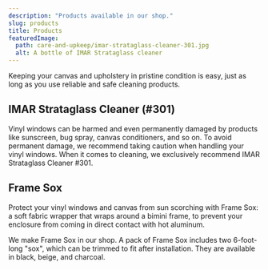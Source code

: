 ```yaml
---
description: "Products available in our shop."
slug: products
title: Products
featuredImage:
  path: care-and-upkeep/imar-strataglass-cleaner-301.jpg
  alt: A bottle of IMAR Strataglass cleaner
---
```


Keeping your canvas and upholstery in pristine condition is easy, just as long
as you use reliable and safe cleaning products.

<!--more-->

## IMAR Strataglass Cleaner (#301)

Vinyl windows can be harmed and even permanently damaged by products like
sunscreen, bug spray, canvas conditioners, and so on. To avoid permanent
damage, we recommend taking caution when handling your vinyl windows. When it
comes to cleaning, we exclusively recommend IMAR Strataglass Cleaner #301.

## Frame Sox

Protect your vinyl windows and canvas from sun scorching with Frame Sox:
a soft fabric wrapper that wraps around a bimini frame, to prevent your
enclosure from coming in direct contact with hot aluminum.

We make Frame Sox in our shop. A pack of Frame Sox includes two 6-foot-long
"sox", which can be trimmed to fit after installation. They are available in
black, beige, and charcoal.

